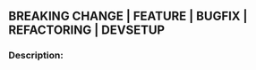 <!--- Please choose one of the categories and choose the corresponding label, too. -->
## BREAKING CHANGE | FEATURE | BUGFIX | REFACTORING | DEVSETUP

### Description:
<!--- Please describe what this PR is about. -->

<!--- CHECKLIST
Fixes Issue?
Examples added?
Tests added?
Docs added?
Would a screenshot be helpful?
Do you want to mention someone?
-->
